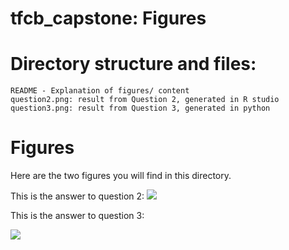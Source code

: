 # tfcb_capstone: Figures
 
# Directory structure and files:
	README - Explanation of figures/ content
	question2.png: result from Question 2, generated in R studio
	question3.png: result from Question 3, generated in python

# Figures
Here are the two figures you will find in this directory.

This is the answer to question 2:
![](figures/question2)

This is the answer to question 3:

![](figures/question3)